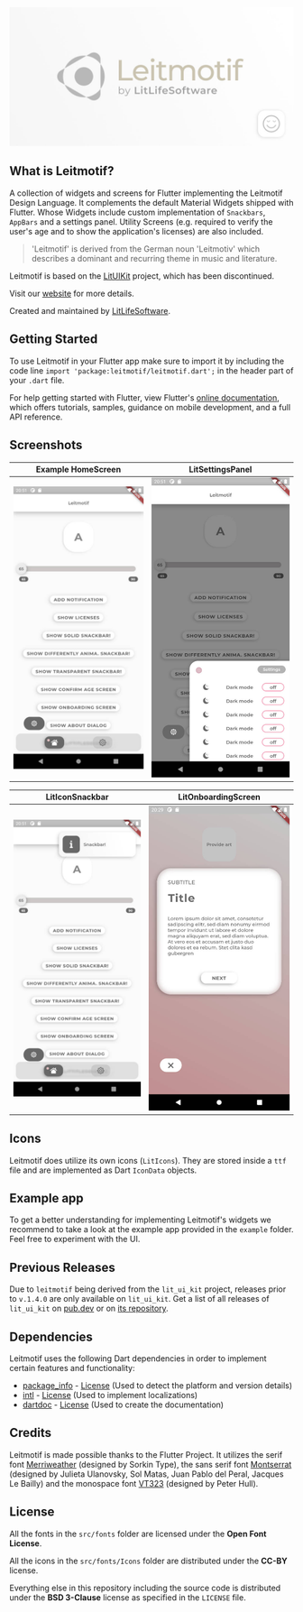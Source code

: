 ![Leitmotif](assets/images/Leitmotif_Banner_2021.jpg "Leitmotif")

## What is Leitmotif?

A collection of widgets and screens for Flutter implementing the Leitmotif Design Language. It complements the default Material Widgets shipped with Flutter. Whose Widgets include custom implementation of `Snackbars`, `AppBars` and a settings panel. Utility Screens (e.g. required to verify the user's age and to show the application's licenses) are also included.

> 'Leitmotif' is derived from the German noun 'Leitmotiv' which describes a dominant and recurring theme in music and literature.

Leitmotif is based on the [LitUIKit](https://github.com/litlifesoftware/lit_ui_kit) project, which has been discontinued.

Visit our [website](https://litlifesoftware.github.io) for more details.

Created and maintained by [LitLifeSoftware](https://www.github.com/litlifesoftware/).

## Getting Started

To use Leitmotif in your Flutter app make sure to import it by including the code line `import 'package:leitmotif/leitmotif.dart';` in the header part of your `.dart` file.

For help getting started with Flutter, view Flutter's
[online documentation](https://flutter.dev/docs), which offers tutorials,
samples, guidance on mobile development, and a full API reference.

## Screenshots

| Example HomeScreen                                                    | LitSettingsPanel                                                      |
| --------------------------------------------------------------------- | --------------------------------------------------------------------- |
| ![1](assets/images/Leitmotif_Screenshot_1.jpg "Screenshot 1") | ![2](assets/images/Leitmotif_Screenshot_2.jpg "Screenshot 2") |

| LitIconSnackbar                                                       | LitOnboardingScreen                                                   |
| --------------------------------------------------------------------- | --------------------------------------------------------------------- |
| ![3](assets/images/Leitmotif_Screenshot_3.jpg "Screenshot 3") | ![4](assets/images/Leitmotif_Screenshot_4.jpg "Screenshot 4") |

## Icons

Leitmotif does utilize its own icons (`LitIcons`). They are stored inside a `ttf` file and are implemented as Dart `IconData` objects.

## Example app

To get a better understanding for implementing Leitmotif's widgets we recommend
to take a look at the example app provided in the `example` folder. Feel free to
experiment with the UI.

## Previous Releases

Due to `leitmotif` being derived from the `lit_ui_kit` project, releases prior to `v.1.4.0` are only available on `lit_ui_kit`. Get a list of all releases of `lit_ui_kit` on [pub.dev](https://pub.dev/packages/lit_ui_kit) or on [its repository](https://github.com/litlifesoftware/lit_ui_kit).

## Dependencies

Leitmotif uses the following Dart dependencies in order to implement certain
features and functionality:

- [package_info](https://pub.dev/packages/package_info) - [License](https://github.com/flutter/plugins/blob/master/LICENSE) (Used to detect the platform and version details)
- [intl](https://pub.dev/packages/intl) - [License](https://pub.dev/packages/intl/license) (Used to implement localizations)
- [dartdoc](https://pub.dev/packages/dartdoc) - [License](https://pub.dev/packages/dartdoc/license) (Used to create the documentation)

## Credits

Leitmotif is made possible thanks to the Flutter Project. It utilizes the serif font
[Merriweather](https://fonts.google.com/specimen/Merriweather?query=merri&preview.text=LitLifeSoftware%20was%20here...&preview.text_type=custom) (designed by Sorkin Type), the sans serif font [Montserrat](https://fonts.google.com/specimen/Montserrat?query=montserrat&preview.text=LitLifeSoftware%20was%20here...&preview.text_type=custom) (designed by Julieta Ulanovsky, Sol Matas, Juan Pablo del Peral, Jacques Le Bailly) and the monospace font [VT323](https://fonts.google.com/specimen/VT323?query=VT323&preview.text=LitLifeSoftware%20was%20here...&preview.text_type=custom) (designed by Peter Hull).

## License

All the fonts in the `src/fonts` folder are licensed under the **Open Font License**.

All the icons in the `src/fonts/Icons` folder are distributed under the **CC-BY** license.

Everything else in this repository including the source code is distributed under the
**BSD 3-Clause** license as specified in the `LICENSE` file.
